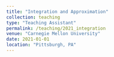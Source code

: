 ```yaml
---
title: "Integration and Approximation"
collection: teaching
type: "Teaching Assistant"
permalink: /teaching/2021_integration
venue: "Carnegie Mellon University"
date: 2021-01-01
location: "Pittsburgh, PA"
---
```

